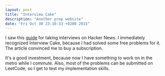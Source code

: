 ```yaml
---
layout: post
title: "Interview Cake"
description: "Another prep website"
date: "Fri Oct 30 23:10:33 +0200 2015"
---
```


I saw this [guide][0] for taking interviews on Hacker News. I immediately recognized Interview Cake, because I had solved some free problems for it. The article convinced me to buy a subscription.

It's a good investment, because now I have something to work on in the metro while I commute. Also, most of the problems can be submitted on LeetCode, so I get to test my implementation skills.

[0]: https://www.interviewcake.com/article/python/coding-interview-tips

